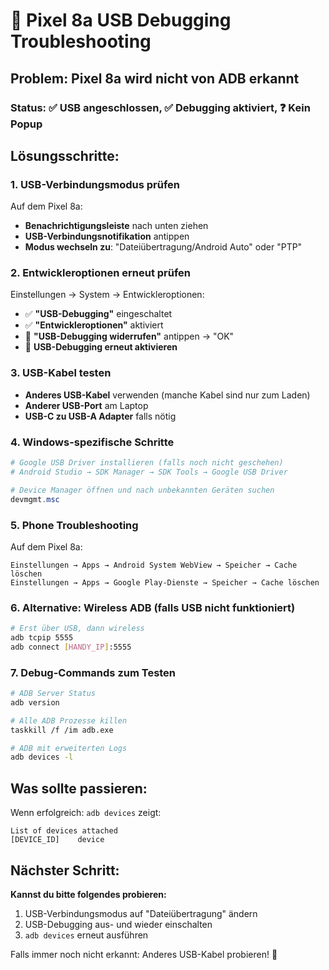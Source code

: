 # 🔧 Pixel 8a USB Debugging Troubleshooting

## Problem: Pixel 8a wird nicht von ADB erkannt

### Status: ✅ USB angeschlossen, ✅ Debugging aktiviert, ❓ Kein Popup

## Lösungsschritte:

### 1. **USB-Verbindungsmodus prüfen**
Auf dem Pixel 8a:
- **Benachrichtigungsleiste** nach unten ziehen
- **USB-Verbindungsnotifikation** antippen
- **Modus wechseln zu**: "Dateiübertragung/Android Auto" oder "PTP"

### 2. **Entwickleroptionen erneut prüfen**
Einstellungen → System → Entwickleroptionen:
- ✅ **"USB-Debugging"** eingeschaltet
- ✅ **"Entwickleroptionen"** aktiviert
- 🔄 **"USB-Debugging widerrufen"** antippen → "OK"
- 🔄 **USB-Debugging erneut aktivieren**

### 3. **USB-Kabel testen**
- **Anderes USB-Kabel** verwenden (manche Kabel sind nur zum Laden)
- **Anderer USB-Port** am Laptop
- **USB-C zu USB-A Adapter** falls nötig

### 4. **Windows-spezifische Schritte**
```powershell
# Google USB Driver installieren (falls noch nicht geschehen)
# Android Studio → SDK Manager → SDK Tools → Google USB Driver

# Device Manager öffnen und nach unbekannten Geräten suchen
devmgmt.msc
```

### 5. **Phone Troubleshooting**
Auf dem Pixel 8a:
```
Einstellungen → Apps → Android System WebView → Speicher → Cache löschen
Einstellungen → Apps → Google Play-Dienste → Speicher → Cache löschen
```

### 6. **Alternative: Wireless ADB (falls USB nicht funktioniert)**
```bash
# Erst über USB, dann wireless
adb tcpip 5555
adb connect [HANDY_IP]:5555
```

### 7. **Debug-Commands zum Testen**
```bash
# ADB Server Status
adb version

# Alle ADB Prozesse killen
taskkill /f /im adb.exe

# ADB mit erweiterten Logs
adb devices -l
```

## Was sollte passieren:
Wenn erfolgreich: `adb devices` zeigt:
```
List of devices attached
[DEVICE_ID]    device
```

## Nächster Schritt:
**Kannst du bitte folgendes probieren:**
1. USB-Verbindungsmodus auf "Dateiübertragung" ändern
2. USB-Debugging aus- und wieder einschalten
3. `adb devices` erneut ausführen

Falls immer noch nicht erkannt: Anderes USB-Kabel probieren! 🔌